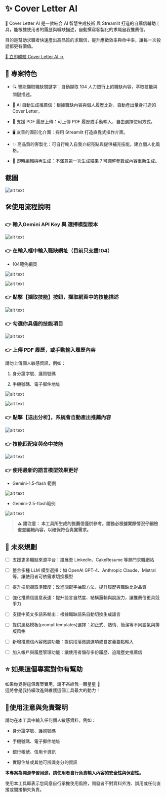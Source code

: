 # ✨ Cover Letter AI

🎯 Cover Letter AI 是一款結合 AI 智慧生成技術 與 Streamlit 打造的自薦信輔助工具，能根據使用者的履歷與職缺描述，自動撰寫客製化的求職自我推薦信。

目的是幫助求職者快速產出高品質的求職信，提升應徵效率與命中率，讓每一次投遞都更有價值。

[🔗 立即體驗 Cover Letter AI →](https://gencoverletter.streamlit.app)

## 🚀 專案特色

- 🔍 智能擷取職缺關鍵字：自動擷取 104 人力銀行上的職缺內容，萃取技能與關鍵描述。

- 🤖 AI 自動生成推薦信：根據職缺內容與個人履歷比對，自動產出量身打造的 Cover Letter。

- 📎 支援 PDF 履歷上傳：可上傳 PDF 履歷或手動輸入，自由選擇使用方式。

- 🖥️ 友善的圖形化介面：採用 Streamlit 打造直覺式操作介面。

- ✨ 高品質的客製化：可自行輸入自我介紹亮點與提供補充技能，建立個人化風格。

- 🔄 即時編輯與再生成：不滿意第一次生成結果？可調整參數或內容重新生成。


## 截圖

![alt text](./media/image0.png)

## 🛠️使用流程說明

### 👉 輸入Gemini API Key 與 選擇模型版本

![alt text](./media/image.png)
 
### 👉 在輸入框中輸入職缺網址（目前只支援104）

- 104範例網頁

![alt text](./media/104.png)

![alt text](./media/image-1.png)

### 👉 點擊【擷取技能】按鈕，擷取網頁中的技能描述

![alt text](./media/image-2.png)

### 👉 勾選你具備的技能項目

![alt text](./media/image-3.png)

### 👉 上傳 PDF 履歷，或手動輸入履歷內容

請勿上傳個人敏感資訊，例如：

1. 身分證字號、護照號碼

2. 手機號碼、電子郵件地址

![alt text](./media/image-4.png)

![alt text](./media/image-5.png)

### 👉 點擊【送出分析】，系統會自動產出推薦內容

![alt text](./media/image-6.png)

### 👉 技能匹配度與命中技能

![alt text](./media/image-7.png)


### 👉 使用最新的語言模型效果更好

- Gemini-1.5-flash 範例

![alt text](./media/15flash.png)

- Gemini-2.5-flash範例

![alt text](./media/25flash.png)


> **⚠️ 請注意： 本工具所生成的推薦信僅供參考。請務必根據實際情況仔細檢查並編輯內容，以確保符合真實需求。**

## 🔭 未來規劃
- [ ] 支援更多職缺來源平台：擴展至 LinkedIn、CakeResume 等熱門求職網站

- [ ] 整合多種 LLM 模型選擇：如 OpenAI GPT-4、Anthropic Claude、Mistral 等，讓使用者可依需求切換模型

- [ ] 提升技能擷取準確度：改進關鍵字抽取方法，提升履歷與職缺比對品質

- [ ] 強化推薦信語意表達：提升語言自然度、結構邏輯與說服力，讓推薦信更具競爭力

- [ ] 支援中英文多語系輸出：根據職缺語系自動切換生成語言

- [ ] 提供風格模板(prompt templates)選擇：如正式、熱情、簡潔等不同語氣與排版風格

- [ ] 新增推薦信內容微調功能：提供段落微調選項或自定義要點輸入

- [ ] 加入帳戶與履歷管理功能：讓使用者儲存多份履歷、追蹤歷史推薦信


## ⭐ 如果這個專案對你有幫助

如果你覺得這個專案實用，請不吝給我一顆星星 🌟  
這將會是我持續改進與維護這個工具最大的動力！

## 📝使用注意與免責聲明
請勿在本工具中輸入任何個人敏感資料，例如：

- 身分證字號、護照號碼

- 手機號碼、電子郵件地址

- 銀行帳號、信用卡資訊

- 實際住址或其他可辨識身分的資訊

**本專案為開源學習用途，請使用者自行負責輸入內容的安全性與保密性。**

使用本工具即表示您同意自行承擔使用風險，開發者不對資料外洩、誤用或任何直接或間接損失負責。
